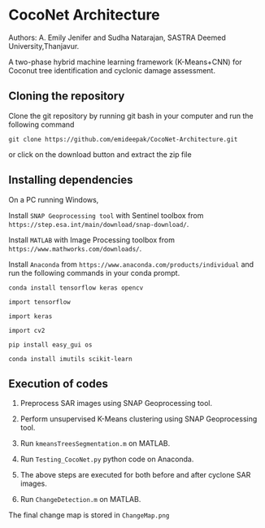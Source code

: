 # CocoNet Architecture 
Authors: A. Emily Jenifer and Sudha Natarajan, SASTRA Deemed University,Thanjavur.

A two-phase hybrid machine learning framework (K-Means+CNN) for Coconut tree identification and cyclonic damage assessment.

## Cloning the repository

Clone the git repository by running git bash in your computer and run the following command

`git clone https://github.com/emideepak/CocoNet-Architecture.git`

or click on the download button and extract the zip file

## Installing dependencies

On a PC running Windows,

Install `SNAP Geoprocessing tool` with Sentinel toolbox from  `https://step.esa.int/main/download/snap-download/`.

Install `MATLAB` with Image Processing toolbox from `https://www.mathworks.com/downloads/`.

Install `Anaconda` from `https://www.anaconda.com/products/individual` and run the following commands in your conda prompt.

`conda install tensorflow keras opencv`

`import tensorflow`

`import keras`

`import cv2`

`pip install easy_gui os`

`conda install imutils scikit-learn`

## Execution of codes 

1. Preprocess SAR images using SNAP Geoprocessing tool.

2. Perform unsupervised K-Means clustering using SNAP Geoprocessing tool.

3. Run `kmeansTreesSegmentation.m` on MATLAB.

4. Run `Testing_CocoNet.py` python code on Anaconda.

5. The above steps are executed for both before and after cyclone SAR images.

6. Run `ChangeDetection.m` on MATLAB.

The final change map is stored in `ChangeMap.png`








